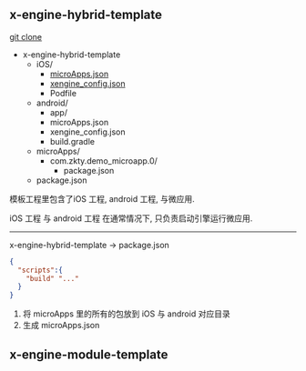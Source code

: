 ## x-engine-hybrid-template
[git clone](https://github.com/zk4/x-engine-hybrid-template)

- x-engine-hybrid-template 
  - iOS/
    - [microApps.json](./docs/configfile/config.md#microApps.json)
    - [xengine_config.json](./docs/configfile/config.md#xengine_config.json)
    - Podfile
  - android/
    - app/
    - microApps.json
    - xengine_config.json
    - build.gradle
  - microApps/
    - com.zkty.demo_microapp.0/
      - package.json
  - package.json

模板工程里包含了iOS 工程, android 工程, 与微应用.

iOS 工程 与 android 工程 在通常情况下, 只负责启动引擎运行微应用.

---

x-engine-hybrid-template -> package.json

``` json
{
  "scripts":{
    "build" "..." 
  }
}
```

1. 将 microApps 里的所有的包放到 iOS 与 android 对应目录
2. 生成 microApps.json



## x-engine-module-template

